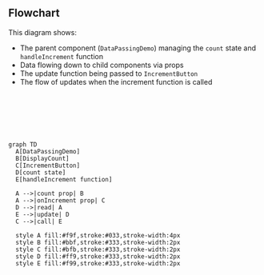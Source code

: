 ## Flowchart
This diagram shows:

- The parent component (`DataPassingDemo`) managing the `count` state and `handleIncrement` function
- Data flowing down to child components via props
- The update function being passed to `IncrementButton`
- The flow of updates when the increment function is called

<br><br><br><br>

```mermaid

graph TD
  A[DataPassingDemo]
  B[DisplayCount]
  C[IncrementButton]
  D[count state]
  E[handleIncrement function]
  
  A -->|count prop| B
  A -->|onIncrement prop| C
  D -->|read| A
  E -->|update| D
  C -->|call| E
  
  style A fill:#f9f,stroke:#033,stroke-width:4px
  style B fill:#bbf,stroke:#333,stroke-width:2px
  style C fill:#bfb,stroke:#333,stroke-width:2px
  style D fill:#ff9,stroke:#333,stroke-width:2px
  style E fill:#f99,stroke:#333,stroke-width:2px

  ```